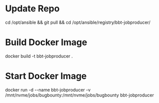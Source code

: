 # Update Repo
cd /opt/ansible && git pull && cd /opt/ansible/registry/bbt-jobproducer/

# Build Docker Image
docker build -t bbt-jobproducer .

# Start Docker Image
docker run -d --name bbt-jobproducer -v /mnt/nvme/jobs/bugbounty:/mnt/nvme/jobs/bugbounty bbt-jobproducer
